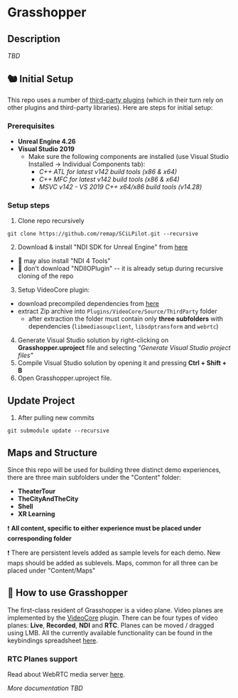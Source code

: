 # Grasshopper

## Description

_TBD_



## 🐿 Initial Setup 

This repo uses a number of [third-party plugins](https://github.com/remap/SCiLPilot/tree/main/Plugins) (which in their turn rely on other plugins and third-party libraries). Here are steps for initial setup:

### Prerequisites

* **Unreal Engine 4.26**
* **Visual Studio 2019**
  * Make sure the following components are installed (use Visual Studio Installed -> Individual Components tab):
    * _C++ ATL for latest v142 build tools (x86 & x64)_
    * _C++ MFC for latest v142 build tools (x86 & x64)_
    * _MSVC v142 - VS 2019 C++ x64/x86 build tools (v14.28)_

### Setup steps

1. Clone repo recursively
```
git clone https://github.com/remap/SCiLPilot.git --recursive
```
2. Download & install "NDI SDK for Unreal Engine" from [here](https://drive.google.com/drive/u/0/folders/1fxe91QI2GUpWTaii_0h3h9GYe4tf1kch)
 * 👀 may also install "NDI 4 Tools"
 * 🚫 don't download "NDIIOPlugin" -- it is already setup during recursive cloning of the repo
3. Setup VideoCore plugin:
  * download precompiled dependencies from [here](https://drive.google.com/file/d/1tlHjCcCoAone6NipH-PvHJsVCJmAlOD7/view?usp=sharing)
  * extract Zip archive into `Plugins/VideoCore/Source/ThirdParty` folder
    * after extraction the folder must contain only **three subfolders** with dependencies (`libmediasoupclient`, `libsdptransform` and `webrtc`)
4. Generate Visual Studio solution by right-clicking on **Grasshopper.uproject** file and selecting _"Generate Visual Studio project files"_
5. Compile Visual Studio solution by opening it and pressing **Ctrl + Shift + B**
6. Open Grasshopper.uproject file. 


## Update Project
1. After pulling new commits 
```
git submodule update --recursive
```

## Maps and Structure

Since this repo will be used for building three distinct demo experiences, there are three main subfolders under the "Content" folder:
* **TheaterTour**
* **TheCityAndTheCity**
* **Shell**
* **XR Learning**

❗️ **All content, specific to either experience must be placed under corresponding folder**

❗️ There are persistent levels added as sample levels for each demo. New maps should be added as sublevels. Maps, common for all three can be placed under "Content/Maps"

## 🤨 How to use Grasshopper

The first-class resident of Grasshopper is a video plane. Video planes are implemented by the [VideoCore](https://github.com/remap/VideoCore) plugin. There can be four types of video planes: **Live**, **Recorded**, **NDI** and **RTC**. Planes can be moved / dragged using LMB. All the currently available functionality can be found in the keybindings spreadsheet [here](https://docs.google.com/spreadsheets/d/15tR_Fw6NjqN5HlNaSnjtIf0f3Qb1BTSDiAIzIfQG5Sg/edit#gid=0).

### RTC Planes support

Read about WebRTC media server [here](https://github.com/remap/VideoCore#dependencies).

_More documentation TBD_
